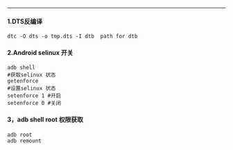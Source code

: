 --- 
#### 1.DTS反编译


```shell
dtc -O dts -o tmp.dts -I dtb  path for dtb

```

#### 2.Android selinux 开关

```shell
adb shell
#获取selinux 状态
getenforce
#设置selinux 状态
setenforce 1 #开启
setenforce 0 #关闭
```
#### 3，adb shell root 权限获取


```shell
adb root 
adb remount
```







